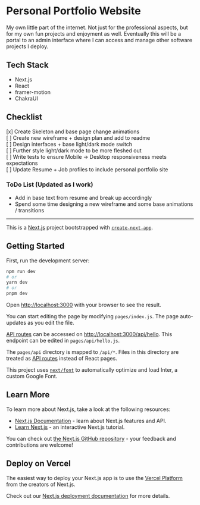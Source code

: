# Personal Portfolio Website
My own little part of the internet. Not just for the professional aspects, but for my own fun projects and enjoyment as well. Eventually this will be a portal to an admin interface where I can access and manage other software projects I deploy.

## Tech Stack
- Next.js
- React
- framer-motion
- ChakraUI


## Checklist
[x] Create Skeleton and base page change animations <br />
[ ] Create new wireframe + design plan and add to readme <br />
[ ] Design interfaces + base light/dark mode switch <br />
[ ] Further style light/dark mode to be more fleshed out <br />
[ ] Write tests to ensure Mobile -> Desktop responsiveness meets expectations <br />
[ ] Update Resume + Job profiles to include personal portfolio site <br />

### ToDo List (Updated as I work)
 - Add in base text from resume and break up accordingly
 - Spend some time designing a new wireframe and some base animations / transitions

----

This is a [Next.js](https://nextjs.org/) project bootstrapped with [`create-next-app`](https://github.com/vercel/next.js/tree/canary/packages/create-next-app).

## Getting Started

First, run the development server:

```bash
npm run dev
# or
yarn dev
# or
pnpm dev
```

Open [http://localhost:3000](http://localhost:3000) with your browser to see the result.

You can start editing the page by modifying `pages/index.js`. The page auto-updates as you edit the file.

[API routes](https://nextjs.org/docs/api-routes/introduction) can be accessed on [http://localhost:3000/api/hello](http://localhost:3000/api/hello). This endpoint can be edited in `pages/api/hello.js`.

The `pages/api` directory is mapped to `/api/*`. Files in this directory are treated as [API routes](https://nextjs.org/docs/api-routes/introduction) instead of React pages.

This project uses [`next/font`](https://nextjs.org/docs/basic-features/font-optimization) to automatically optimize and load Inter, a custom Google Font.

## Learn More

To learn more about Next.js, take a look at the following resources:

- [Next.js Documentation](https://nextjs.org/docs) - learn about Next.js features and API.
- [Learn Next.js](https://nextjs.org/learn) - an interactive Next.js tutorial.

You can check out [the Next.js GitHub repository](https://github.com/vercel/next.js/) - your feedback and contributions are welcome!

## Deploy on Vercel

The easiest way to deploy your Next.js app is to use the [Vercel Platform](https://vercel.com/new?utm_medium=default-template&filter=next.js&utm_source=create-next-app&utm_campaign=create-next-app-readme) from the creators of Next.js.

Check out our [Next.js deployment documentation](https://nextjs.org/docs/deployment) for more details.
